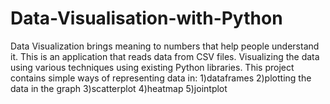 # Data-Visualisation-with-Python
Data Visualization brings meaning to numbers that help people understand it.
This is an application that reads data from CSV files.
Visualizing the data using various techniques using existing Python libraries. 
This project contains simple ways of representing data in:
1)dataframes
2)plotting the data in the graph
3)scatterplot
4)heatmap
5)jointplot
